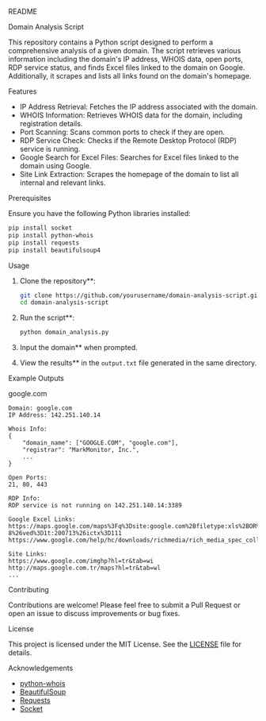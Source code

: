 README

Domain Analysis Script

This repository contains a Python script designed to perform a comprehensive analysis of a given domain. The script retrieves various information including the domain's IP address, WHOIS data, open ports, RDP service status, and finds Excel files linked to the domain on Google. Additionally, it scrapes and lists all links found on the domain's homepage.

Features

- IP Address Retrieval: Fetches the IP address associated with the domain.
- WHOIS Information: Retrieves WHOIS data for the domain, including registration details.
- Port Scanning: Scans common ports to check if they are open.
- RDP Service Check: Checks if the Remote Desktop Protocol (RDP) service is running.
- Google Search for Excel Files: Searches for Excel files linked to the domain using Google.
- Site Link Extraction: Scrapes the homepage of the domain to list all internal and relevant links.

Prerequisites

Ensure you have the following Python libraries installed:

```bash
pip install socket
pip install python-whois
pip install requests
pip install beautifulsoup4
```

Usage

1. Clone the repository**:

   ```bash
   git clone https://github.com/yourusername/domain-analysis-script.git
   cd domain-analysis-script
   ```

2. Run the script**:

   ```bash
   python domain_analysis.py
   ```

3. Input the domain** when prompted.

4. View the results** in the `output.txt` file generated in the same directory.

Example Outputs

google.com

```
Domain: google.com
IP Address: 142.251.140.14

Whois Info:
{
    "domain_name": ["GOOGLE.COM", "google.com"],
    "registrar": "MarkMonitor, Inc.",
    ...
}

Open Ports:
21, 80, 443

RDP Info:
RDP service is not running on 142.251.140.14:3389

Google Excel Links:
https://maps.google.com/maps%3Fq%3Dsite:google.com%2Bfiletype:xls%2BOR%2Bfiletype:xlsx%26um%3D1%26ie%3DUTF-8%26ved%3D1t:200713%26ictx%3D111
https://www.google.com/help/hc/downloads/richmedia/rich_media_spec_collection_template.xls

Site Links:
https://www.google.com/imghp?hl=tr&tab=wi
http://maps.google.com.tr/maps?hl=tr&tab=wl
...
```

Contributing

Contributions are welcome! Please feel free to submit a Pull Request or open an issue to discuss improvements or bug fixes.

License

This project is licensed under the MIT License. See the [LICENSE](LICENSE) file for details.

Acknowledgements

- [python-whois](https://pypi.org/project/python-whois/)
- [BeautifulSoup](https://www.crummy.com/software/BeautifulSoup/bs4/doc/)
- [Requests](https://docs.python-requests.org/en/master/)
- [Socket](https://docs.python.org/3/library/socket.html)

